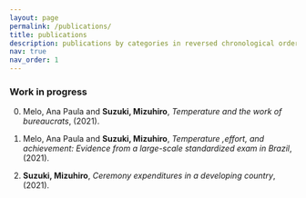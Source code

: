 ```yaml
---
layout: page
permalink: /publications/
title: publications
description: publications by categories in reversed chronological order. generated by jekyll-scholar.
nav: true
nav_order: 1
---
```

<div class="publications">

### Work in progress ###

0.  Melo, Ana Paula and **Suzuki, Mizuhiro**, *Temperature and the work of bureaucrats*, (2021). 

0.  Melo, Ana Paula and **Suzuki, Mizuhiro**, *Temperature ,effort, and achievement: Evidence from a large-scale standardized exam in Brazil*, (2021). 

0.  **Suzuki, Mizuhiro**, *Ceremony expenditures in a developing country*, (2021). 

